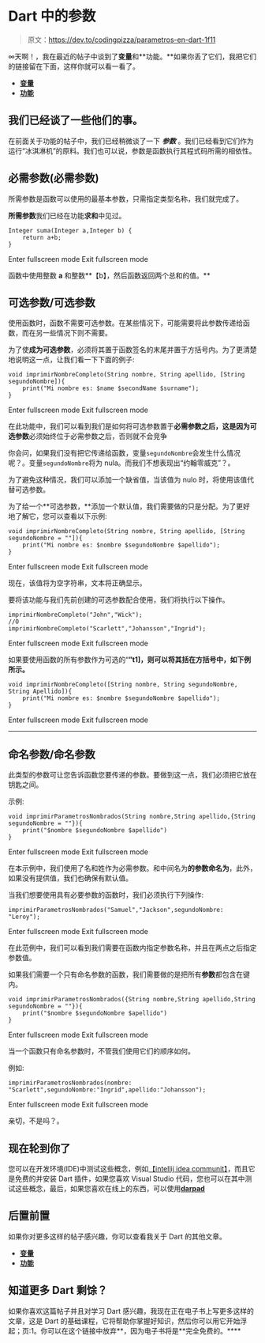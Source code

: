 # Dart 中的参数

> 原文：<https://dev.to/codingpizza/parametros-en-dart-1f11>

∞天啊！，我在最近的帖子中谈到了**变量**和**功能。**如果你丢了它们，我把它们的链接留在下面，这样你就可以看一看了。

*   **[变量](https://dev.to/codingpizza/variables-en-dart-3963)**
*   **[功能](https://dev.to/codingpizza/funciones-en-dart-19on)**

## 我们已经谈了一些他们的事。

在前面关于功能的帖子中，我们已经稍微谈了一下 ***参数*** 。我们已经看到它们作为运行“冰淇淋机”的原料。我们也可以说，参数是函数执行其程式码所需的相依性。

## 必需参数(必需参数)

所需参数是函数可以使用的最基本参数，只需指定类型名称，我们就完成了。

**所需参数**我们已经在功能**求和**中见过。

```
Integer suma(Integer a,Integer b) {
    return a+b;
} 
```

Enter fullscreen mode Exit fullscreen mode

函数中使用整数 **a** 和整数**【b】，然后函数返回两个总和的值。**

## 可选参数/可选参数

使用函数时，函数不需要可选参数。在某些情况下，可能需要将此参数传递给函数，而在另一些情况下则不需要。

为了使**成为可选参数**，必须将其置于函数签名的末尾并置于方括号内。为了更清楚地说明这一点，让我们看一下下面的例子:

```
void imprimirNombreCompleto(String nombre, String apellido, [String segundoNombre]){
    print("Mi nombre es: $name $secondName $surname");
} 
```

Enter fullscreen mode Exit fullscreen mode

在此功能中，我们可以看到我们是如何将可选参数置于**必需参数之后，**这是因为**可选参数**必须始终位于必需参数之后，否则就不会竞争

你会问，如果我们没有把它传递给函数，变量`segundoNombre`会发生什么情况呢？。变量`segundoNombre`将为 nula。而我们不想表现出“约翰零威克”？。

为了避免这种情况，我们可以添加一个缺省值，当该值为 nulo 时，将使用该值代替可选参数。

为了给一个**可选参数，**添加一个默认值，我们需要做的只是分配。为了更好地了解它，您可以查看以下示例:

```
void imprimirNombreCompleto(String nombre, String apellido, [String segundoNombre = ""]){
    print("Mi nombre es: $nombre $segundoNombre $apellido");
} 
```

Enter fullscreen mode Exit fullscreen mode

现在，该值将为空字符串，文本将正确显示。

要将该功能与我们先前创建的可选参数配合使用，我们将执行以下操作。

```
imprimirNombreCompleto("John","Wick");
//O
imprimirNombreCompleto("Scarlett","Johansson","Ingrid"); 
```

Enter fullscreen mode Exit fullscreen mode

如果要使用函数的所有参数作为可选的“**”t1]，则可以将其括在方括号中，如下例所示。**

```
void imprimirNombreCompleto([String nombre, String segundoNombre, String Apellido]){
    print("Mi nombre es: $nombre $segundoNombre $apellido");
} 
```

Enter fullscreen mode Exit fullscreen mode

* * *

## 命名参数/命名参数

此类型的参数可让您告诉函数您要传递的参数。要做到这一点，我们必须把它放在钥匙之间。

示例:

```
void imprimirParametrosNombrados(String nombre,String apellido,{String segundoNombre = ""}){
    print("$nombre $segundoNombre $apellido")
} 
```

Enter fullscreen mode Exit fullscreen mode

在本示例中，我们使用了名和姓作为必需参数。和中间名为**的参数命名为**，此外，如果没有提供值，我们也确保有默认值。

当我们想要使用具有必要参数的函数时，我们必须执行下列操作:

```
imprimirParametrosNombrados("Samuel","Jackson",segundoNombre: "Leroy"); 
```

Enter fullscreen mode Exit fullscreen mode

在此范例中，我们可以看到我们需要在函数内指定参数名称，并且在两点之后指定参数值。

如果我们需要一个只有命名参数的函数，我们需要做的是把所有**参数**都包含在键内。

```
void imprimirParametrosNombrados({String nombre,String apellido,String segundoNombre = ""}){
    print("$nombre $segundoNombre $apellido")
} 
```

Enter fullscreen mode Exit fullscreen mode

当一个函数只有命名参数时，不管我们使用它们的顺序如何。

例如:

```
imprimirParametrosNombrados(nombre: "Scarlett",segundoNombre:"Ingrid",apellido:"Johansson"); 
```

Enter fullscreen mode Exit fullscreen mode

亲切，不是吗？。

## 现在轮到你了

您可以在开发环境(IDE)中测试这些概念，例如[【intellij idea communit】](https://www.jetbrains.com/idea/download/)，而且它是免费的并安装 Dart 插件，如果您喜欢 Visual Studio 代码，您也可以在其中测试这些概念，最后，如果您喜欢在线上的东西，可以使用[**darpad**](https://dartpad.dartlang.org/)

## 后置前置

如果你对更多这样的帖子感兴趣，你可以查看我关于 Dart 的其他文章。

*   **[变量](https://dev.to/codingpizza/variables-en-dart-3963)**
*   **[功能](https://dev.to/codingpizza/funciones-en-dart-19on)**

## 知道更多 Dart 剩馀？

如果你喜欢这篇帖子并且对学习 Dart 感兴趣，我现在正在电子书上写更多这样的文章，这是 Dart 的基础课程，它将帮助你掌握好知识，然后你可以用它开始浮起；页:1。你可以在这个链接中放弃**，因为电子书将是**完全免费的。****